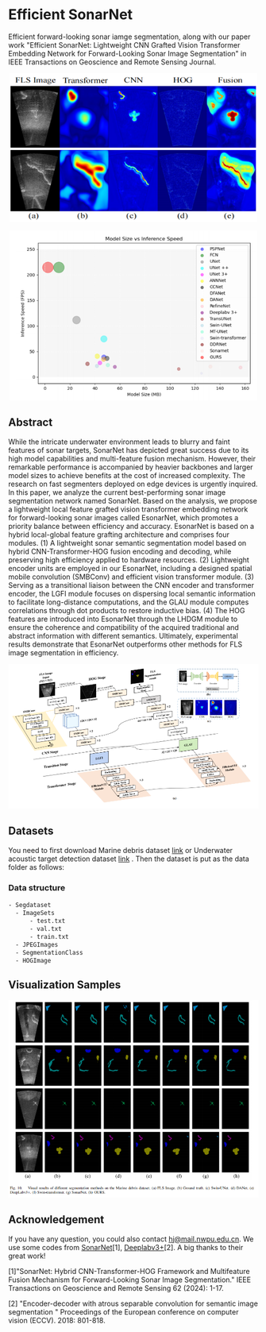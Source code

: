 <!--
 * @Author: orchxuhu
 * @Date: 2024-06-10 18:34:52
 * @LastEditors: orchxuhu
 * @LastEditTime: 2024-07-28 15:29:44
 * @Description: 
 * 
 * Copyright ORCA 2024, All Rights Reserved. 
-->
# Efficient SonarNet
Efficient forward-looking sonar iamge segmentation, along with our paper work "Efficient SonarNet: Lightweight CNN Grafted
Vision Transformer Embedding Network for Forward-Looking Sonar Image Segmentation" in IEEE Transactions on Geoscience and Remote Sensing Journal.

<p align="center">
<img src="./fig/1.png" width="500" height="300"/>
</figure> 
</p>

<p align="center">
<img src="./fig/4.png" width="500"/>
</figure> 
</p>

## Abstract

While the intricate underwater environment leads to blurry and faint features of sonar targets, SonarNet has depicted great success due to its high model capabilities and multi-feature fusion mechanism. However, their remarkable performance is accompanied by heavier backbones and larger model sizes to achieve benefits at the cost of increased complexity. The research on fast segmenters deployed on edge devices is urgently inquired. In this paper, we analyze the current best-performing sonar image segmentation network named SonarNet. Based on the analysis, we propose a lightweight local feature grafted vision transformer embedding network for forward-looking sonar images called EsonarNet, which promotes a priority balance between efficiency and accuracy. EsonarNet is based on a hybrid local-global feature grafting architecture and comprises four modules. (1) A lightweight sonar semantic segmentation model based on hybrid CNN-Transformer-HOG fusion encoding and decoding, while preserving high efficiency applied to hardware resources. (2) Lightweight encoder units are employed in our EsonarNet, including a designed spatial mobile convolution (SMBConv) and efficient vision transformer module. (3) Serving as a transitional liaison between the CNN encoder and transformer encoder, the LGFI module focuses on dispersing local semantic information to facilitate long-distance computations, and the GLAU module computes correlations through dot products to restore inductive bias. (4) The HOG features are introduced into EsonarNet through the LHDGM module to ensure the coherence and compatibility of the acquired traditional and abstract information with different semantics. Ultimately, experimental results demonstrate that EsonarNet outperforms other methods for FLS image segmentation in efficiency.


<p align="center">
<img src="./fig/2.png" width="700"/>
</figure> 
</p>

## Datasets
You need to first download Marine debris dataset [link](https://openaccess.thecvf.com/content/ICCV2021W/OceanVision/html/Singh_The_Marine_Debris_Dataset_for_Forward-Looking_Sonar_Semantic_Segmentation_ICCVW_2021_paper.html)
or Underwater acoustic target detection dataset [link](https://www.nature.com/articles/s41597-022-01854-w) . Then the dataset is put as the data folder as follows:

### Data structure
```
- Segdataset
  - ImageSets
      - test.txt
      - val.txt
      - train.txt
  - JPEGImages
  - SegmentationClass
  - HOGImage
```

## Visualization Samples
<p align="center">
<img src="./fig/3.png" width="600"/>
</figure> 
</p>


## Acknowledgement
If you have any question, you could also contact hj@mail.nwpu.edu.cn. We use some codes from [SonarNet](https://ieeexplore.ieee.org/abstract/document/10443635/)[1], [Deeplabv3+](https://github.com/bubbliiiing/deeplabv3-plus-pytorch)[2]. A big thanks to their great work!

[1]"SonarNet: Hybrid CNN-Transformer-HOG Framework and Multifeature Fusion Mechanism for Forward-Looking Sonar Image Segmentation." IEEE Transactions on Geoscience and Remote Sensing 62 (2024): 1-17.

[2] "Encoder-decoder with atrous separable convolution for semantic image segmentation " Proceedings of the European conference on computer vision (ECCV). 2018: 801-818.